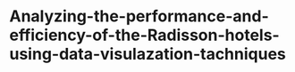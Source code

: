 # Analyzing-the-performance-and-efficiency-of-the-Radisson-hotels-using-data-visulazation-tachniques